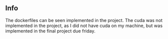 ## Info
The dockerfiles can be seen implemented in the project.
The cuda was not implemented in the project, as I did not have cuda on my machine, but was implemented in the final project due friday.